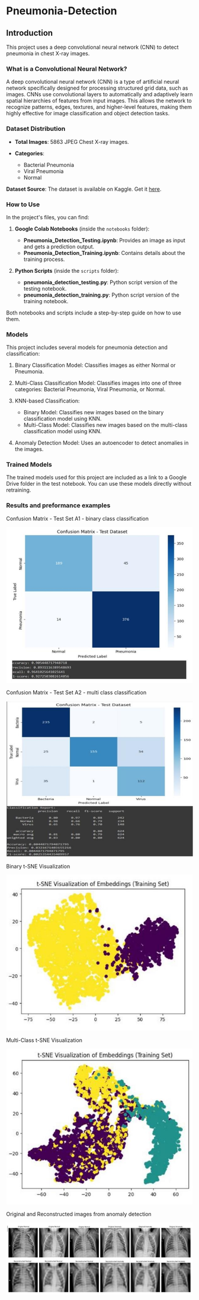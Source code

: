 # Pneumonia-Detection

## Introduction

This project uses a deep convolutional neural network (CNN) to detect pneumonia in chest X-ray images.

### What is a Convolutional Neural Network?

A deep convolutional neural network (CNN) is a type of artificial neural network specifically designed for processing structured grid data, such as images. CNNs use convolutional layers to automatically and adaptively learn spatial hierarchies of features from input images. This allows the network to recognize patterns, edges, textures, and higher-level features, making them highly effective for image classification and object detection tasks.

### Dataset Distribution

- **Total Images**: 5863 JPEG Chest X-ray images.

- **Categories**: 
  - Bacterial Pneumonia
  - Viral Pneumonia
  - Normal

**Dataset Source**: The dataset is available on Kaggle. Get it [here](https://www.kaggle.com/datasets/paultimothymooney/chest-xray-pneumonia).

### How to Use

In the project's files, you can find:

1. **Google Colab Notebooks** (inside the `notebooks` folder):
   - **Pneumonia_Detection_Testing.ipynb**: Provides an image as input and gets a prediction output.
   - **Pneumonia_Detection_Training.ipynb**: Contains details about the training process.

2. **Python Scripts** (inside the `scripts` folder):
   - **pneumonia_detection_testing.py**: Python script version of the testing notebook.
   - **pneumonia_detection_training.py**: Python script version of the training notebook.

Both notebooks and scripts include a step-by-step guide on how to use them.

### Models

This project includes several models for pneumonia detection and classification:

1. Binary Classification Model: Classifies images as either Normal or Pneumonia.

2. Multi-Class Classification Model: Classifies images into one of three categories: Bacterial Pneumonia, Viral Pneumonia, or Normal.

3. KNN-based Classification:

    - Binary Model: Classifies new images based on the binary classification model using KNN.
    - Multi-Class Model: Classifies new images based on the multi-class classification model using KNN.

4. Anomaly Detection Model: Uses an autoencoder to detect anomalies in the images.

### Trained Models

The trained models used for this project are included as a link to a Google Drive folder in the test notebook. You can use these models directly without retraining.

### Results and preformance examples
 
  Confusion Matrix - Test Set A1 - binary class classification

 ![Confusion Matrix - Test Set A1 - binary class classification](Example_images/A1_testset_confusion_matrix.jpg)

  Confusion Matrix - Test Set A2 - multi class classification

 ![Confusion Matrix - Test Set A2 - multi class classification](Example_images/A2_testset_confusion_matrix.jpg)

  Binary t-SNE Visualization

 ![Binary t-SNE Visualization](Example_images/B_Binary_t-SNE.jpg)

  Multi-Class t-SNE Visualization
  
 ![Multi-Class t-SNE Visualization](Example_images/B_Multi_Class_t-SNE.jpg)

  Original and Reconstructed images from anomaly detection

 ![Original and Reconstructed images from anomaly detection](Example_images/D_Reconstructed_Detection.jpg)